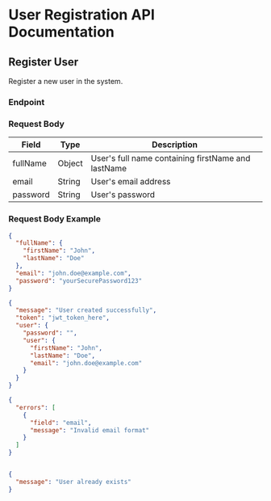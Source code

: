 # User Registration API Documentation

## Register User
Register a new user in the system.

### Endpoint

### Request Body
| Field | Type | Description |
|-------|------|-------------|
| fullName | Object | User's full name containing firstName and lastName |
| email | String | User's email address |
| password | String | User's password |

### Request Body Example
```json
{
  "fullName": {
    "firstName": "John",
    "lastName": "Doe"
  },
  "email": "john.doe@example.com",
  "password": "yourSecurePassword123"
}

{
  "message": "User created successfully",
  "token": "jwt_token_here",
  "user": {
    "password": "",
    "user": {
      "firstName": "John",
      "lastName": "Doe",
      "email": "john.doe@example.com"
    }
  }
}

{
  "errors": [
    {
      "field": "email",
      "message": "Invalid email format"
    }
  ]
}


{
  "message": "User already exists"
}


